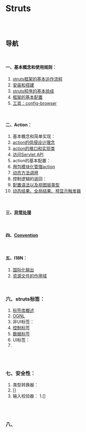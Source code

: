# Struts

<br><br>

## 导航

<br>

#### 一、基本概念和使用规则：
1. [struts框架的基本运作流程](基本概念和使用规则/struts框架的基本运作流程.jpg)
2. [安装和搭建](基本概念和使用规则/安装和搭建.md#安装和搭建)
3. [struts程序的基本组成](基本概念和使用规则/struts程序的基本组成.md#struts程序的基本组成)
4. [框架的基本配置](基本概念和使用规则/框架的基本配置.md#框架的基本配置)
5. [工具：config-browser](基本概念和使用规则/（工具）config-browser.md#工具config-browser)

<br>

#### 二、Action：
1. 基本概念和简单实现：
  1. [action的低侵设计理念](action/基本概念和简单实现/action的低侵设计理念.md#action的低侵设计理念)
  2. [action的接口和实现类](action/基本概念和简单实现/action的接口和实现类.md#action的接口和实现类)
  3. [访问Servlet API](action/基本概念和简单实现/访问Servlet%20API.md#访问servlet-api)
2. action的基本配置：
  1. [用包模块化管理action](action/action的基本配置/用包模块化管理action.md#用包模块化管理action)
  2. [动态方法调用](action/action的基本配置/基本配置以及动态方法调用.md#动态方法调用)
3. 控制逻辑的返回：
  1. [配置语法以及视图层类型](action/控制逻辑的返回/配置语法以及视图层类型.md#配置语法以及视图层类型)
  2. [动态结果、全局结果、预显示触发器](action/控制逻辑的返回/动态结果、全局结果、预显示触发器.md#动态结果全局结果预显示触发器)

<br>

#### 三、[异常处理](异常处理.md#异常处理)

<br>

#### 四、[Convention](Convention.md#convention)

<br>

#### 五、I18N：
1. [国际化输出](I18N/国际化输出.md#i18n)
2. [资源文件的作用域](I18N/资源文件的作用域.md#资源文件的作用域)

<br>

### 六、struts标签：
1. [标签库概述](struts标签/标签库概述.md#标签库概述)
2. [OGNL](struts标签/OGNL.md#ognl)
3. 非UI标签：
  1. [控制标签](struts标签/非UI标签/控制标签.md#控制标签)
  2. [数据标签](struts标签/非UI标签/数据标签.md#数据标签)
4. UI标签：
  1. []()

<br><br>

### 七、安全性：
1. 类型转换器：
  1. []
2. 输入校验器：
  1.[]

<br><br>

### 八、
